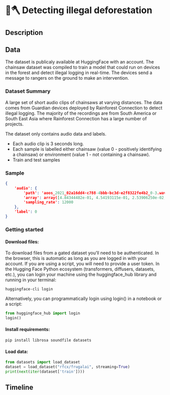 # 🌳🪓 Detecting illegal deforestation

## Description

## Data

The dataset is publicaly available at HuggingFace with an account.  The chainsaw dataset was compiled to train a model that could run on devices in the forest and detect illegal logging in real-time. The devices send a message to rangers on the ground to make an intervention.

### Dataset Summary
A large set of short audio clips of chainsaws at varying distances. The data comes from Guardian devices deployed by Rainforest Connection to detect illegal logging. The majority of the recordings are from South America or South East Asia where Rainforest Connection has a large number of projects.

The dataset only contains audio data and labels. 

- Each audio clip is 3 seconds long. 
- Each sample is labelled either chainsaw (value 0 - positively identifying a chainsaw) or environment (value 1 - not containing a chainsaw).
- Train and test samples 

###  Sample
```json
{
    'audio': {
        'path': 'aoos_2021_02a16dd4-c788-4bbb-bc3d-e2f8322fe4b2_0-3.wav',
        'array': array([4.84344482e-01, 4.54193115e-01, 2.53906250e-02, ..., 2.44140625e-04, 3.05175781e-05, 9.15527344e-04]),
        'sampling_rate': 12000
    },
    'label': 0
}
```

### Getting started

#### Download files:
To download files from a gated dataset you’ll need to be authenticated. In the browser, this is automatic as long as you are logged in with your account. If you are using a script, you will need to provide a user token. In the Hugging Face Python ecosystem (transformers, diffusers, datasets, etc.), you can login your machine using the huggingface_hub library and running in your terminal:


`huggingface-cli login`

Alternatively, you can programmatically login using login() in a notebook or a script:

```python
from huggingface_hub import login
login()
```
#### Install requirements:

`pip install librosa soundfile datasets`

#### Load data:

``` python
from datasets import load_dataset
dataset = load_dataset("rfcx/frugalai", streaming=True)
print(next(iter(dataset['train'])))
```

## Timeline
